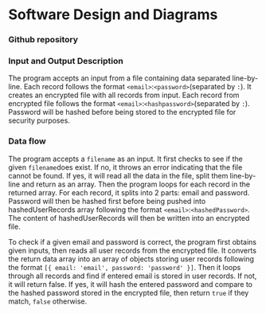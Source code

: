 # Software Design and Diagrams

### Github repository 

### Input and Output Description

The program accepts an input from a file containing data separated line-by-line. Each record follows the format `<email>`:`<password>`(separated by `:`). It creates an encrypted file with all records from input. Each record from encrypted file follows the format `<email>`:`<hashpassword>`(separated by `:`). Password will be hashed before being stored to the encrypted file for security purposes.

### Data flow

The program accepts a `filename` as an input. It first checks to see if the given `filename`does exist. If no, it throws an error indicating that the file cannot be found. If yes, it will read all the data in the file, split them line-by-line and return as an array. Then the program loops for each record in the returned array. For each record, it splits into 2 parts: email and password. Password will then be hashed first before being pushed into hashedUserRecords array following the format `<email>`:`<hashedPassword>`. The content of hashedUserRecords will then be written into an encrypted file.

To check if a given email and password is correct, the program first obtains given inputs, then reads all user records from the encrypted file. It converts the return data array into an array of objects storing user records following the format `[{ email: 'email', password: 'password' }]`. Then it loops through all records and find if entered email is stored in user records. If not, it will return false. If yes, it will hash the entered password and compare to the hashed password stored in the encrypted file, then return `true` if they match, `false` otherwise. 